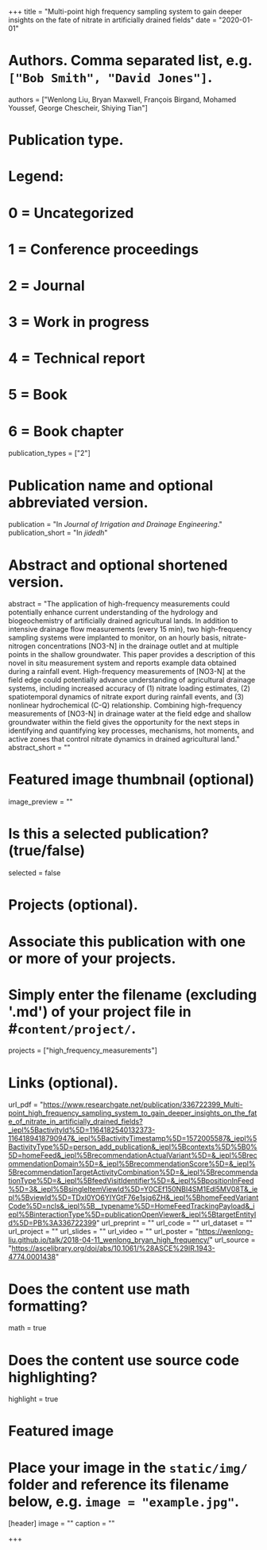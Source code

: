 +++
title = "Multi-point high frequency sampling system to gain deeper insights on the fate of nitrate in artificially drained fields"
date = "2020-01-01"

# Authors. Comma separated list, e.g. `["Bob Smith", "David Jones"]`.
authors = ["Wenlong Liu, Bryan Maxwell, François Birgand, Mohamed Youssef, George Chescheir, Shiying Tian"]

# Publication type.
# Legend:
# 0 = Uncategorized
# 1 = Conference proceedings
# 2 = Journal
# 3 = Work in progress
# 4 = Technical report
# 5 = Book
# 6 = Book chapter
publication_types = ["2"]

# Publication name and optional abbreviated version.
publication = "In *Journal of Irrigation and Drainage Engineering*."
publication_short = "In *jidedh*"

# Abstract and optional shortened version.
abstract = "The application of high-frequency measurements could potentially enhance current understanding of the hydrology and biogeochemistry of artificially drained agricultural lands. In addition to intensive drainage flow measurements (every 15 min), two high-frequency sampling systems were implanted to monitor, on an hourly basis, nitrate-nitrogen concentrations [NO3-N] in the drainage outlet and at multiple points in the shallow groundwater. This paper provides a description of this novel in situ measurement system and reports example data obtained during a rainfall event. High-frequency measurements of [NO3-N] at the field edge could potentially advance understanding of agricultural drainage systems, including increased accuracy of (1) nitrate loading estimates, (2) spatiotemporal dynamics of nitrate export during rainfall events, and (3) nonlinear hydrochemical (C-Q) relationship. Combining high-frequency measurements of [NO3-N] in drainage water at the field edge and shallow groundwater within the field gives the opportunity for the next steps in identifying and quantifying key processes, mechanisms, hot moments, and active zones that control nitrate dynamics in drained agricultural land."
abstract_short = ""

# Featured image thumbnail (optional)
image_preview = ""

# Is this a selected publication? (true/false)
selected = false

# Projects (optional).
#   Associate this publication with one or more of your projects.
#   Simply enter the filename (excluding '.md') of your project file in #`content/project/`.
projects = ["high_frequency_measurements"]

# Links (optional).
url_pdf = "https://www.researchgate.net/publication/336722399_Multi-point_high_frequency_sampling_system_to_gain_deeper_insights_on_the_fate_of_nitrate_in_artificially_drained_fields?_iepl%5BactivityId%5D=1164182540132373-1164189418790947&_iepl%5BactivityTimestamp%5D=1572005587&_iepl%5BactivityType%5D=person_add_publication&_iepl%5Bcontexts%5D%5B0%5D=homeFeed&_iepl%5BrecommendationActualVariant%5D=&_iepl%5BrecommendationDomain%5D=&_iepl%5BrecommendationScore%5D=&_iepl%5BrecommendationTargetActivityCombination%5D=&_iepl%5BrecommendationType%5D=&_iepl%5BfeedVisitIdentifier%5D=&_iepl%5BpositionInFeed%5D=3&_iepl%5BsingleItemViewId%5D=Y0CEf150NBI4SM1Edl5MV08T&_iepl%5BviewId%5D=TDxI0YO6YIYGtF76e1sjq6ZH&_iepl%5BhomeFeedVariantCode%5D=ncls&_iepl%5B__typename%5D=HomeFeedTrackingPayload&_iepl%5BinteractionType%5D=publicationOpenViewer&_iepl%5BtargetEntityId%5D=PB%3A336722399"
url_preprint = ""
url_code = ""
url_dataset = ""
url_project = ""
url_slides = ""
url_video = ""
url_poster = "https://wenlong-liu.github.io/talk/2018-04-11_wenlong_bryan_high_frequency/"
url_source = "https://ascelibrary.org/doi/abs/10.1061/%28ASCE%29IR.1943-4774.0001438"

# Does the content use math formatting?
math = true

# Does the content use source code highlighting?
highlight = true

# Featured image
# Place your image in the `static/img/` folder and reference its filename below, e.g. `image = "example.jpg"`.
[header]
image = ""
caption = ""

+++

